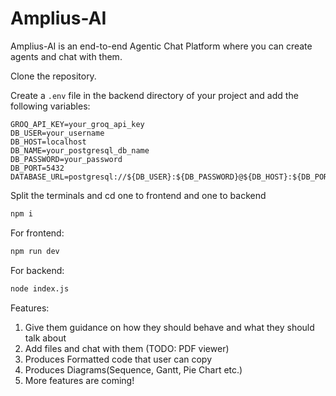 # Amplius-AI
Amplius-AI is an end-to-end Agentic Chat Platform where you can create agents and chat with them.

Clone the repository.

Create a `.env` file in the backend directory of your project and add the following variables:

```env
GROQ_API_KEY=your_groq_api_key
DB_USER=your_username
DB_HOST=localhost
DB_NAME=your_postgresql_db_name
DB_PASSWORD=your_password
DB_PORT=5432
DATABASE_URL=postgresql://${DB_USER}:${DB_PASSWORD}@${DB_HOST}:${DB_PORT}/${DB_NAME}
``` 

Split the terminals and cd one to frontend and one to backend

```bash
npm i
```

For frontend:

```bash
npm run dev
```

For backend:
```bash
node index.js
```

Features:
1. Give them guidance on how they should behave and what they should talk about
2. Add files and chat with them (TODO: PDF viewer)
3. Produces Formatted code that user can copy
4. Produces Diagrams(Sequence, Gantt, Pie Chart etc.)
5. More features are coming!
